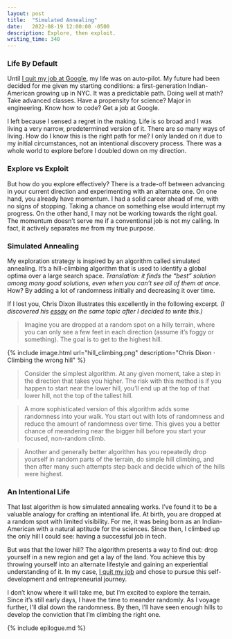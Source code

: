 ```yaml
---
layout: post
title:  "Simulated Annealing"
date:   2022-08-19 12:00:00 -0500
description: Explore, then exploit.
writing_time: 340
---
```


### Life By Default

Until [I quit my job at Google]({{site.url}}/why-i-quit-google), my life was on auto-pilot. My future had been decided for me given my starting conditions: a first-generation Indian-American growing up in NYC. It was a predictable path. Doing well at math? Take advanced classes. Have a propensity for science? Major in engineering. Know how to code? Get a job at Google.

I left because I sensed a regret in the making. Life is so broad and I was living a very narrow, predetermined version of it. There are so many ways of living. How do I know this is the right path for me? I only landed on it due to my initial circumstances, not an intentional discovery process. There was a whole world to explore before I doubled down on my direction.
 
### Explore vs Exploit

But how do you explore effectively? There is a trade-off between advancing in your current direction and experimenting with an alternate one. On one hand, you already have momentum. I had a solid career ahead of me, with no signs of stopping. Taking a chance on something else would interrupt my progress. On the other hand, I may not be working towards the right goal. The momentum doesn’t serve me if a conventional job is not my calling. In fact, it actively separates me from my true purpose.

### Simulated Annealing

My exploration strategy is inspired by an algorithm called simulated annealing. It’s a hill-climbing algorithm that is used to identify a global optima over a large search space. *Translation: it finds the “best” solution among many good solutions, even when you can’t see all of them at once.* How? By adding a lot of randomness initially and decreasing it over time.

If I lost you, Chris Dixon illustrates this excellently in the following excerpt. *(I discovered his [essay](https://cdixon.org/2009/09/19/climbing-the-wrong-hill) on the same topic after I decided to write this.)*

> Imagine you are dropped at a random spot on a hilly terrain, where you can only see a few feet in each direction (assume it’s foggy or something). The goal is to get to the highest hill.

{% include image.html url="hill_climbing.png" description="Chris Dixon · Climbing the wrong hill" %}

> Consider the simplest algorithm. At any given moment, take a step in the direction that takes you higher. The risk with this method is if you happen to start near the lower hill, you’ll end up at the top of that lower hill, not the top of the tallest hill.

> A more sophisticated version of this algorithm adds some randomness into your walk. You start out with lots of randomness and reduce the amount of randomness over time.  This gives you a better chance of meandering near the bigger hill before you start your focused, non-random climb.

> Another and generally better algorithm has you repeatedly drop yourself in random parts of the terrain, do simple hill climbing, and then after many such attempts step back and decide which of the hills were highest.

### An Intentional Life

That last algorithm is how simulated annealing works. I’ve found it to be a valuable analogy for crafting an intentional life. At birth, you are dropped at a random spot with limited visibility. For me, it was being born as an Indian-American with a natural aptitude for the sciences. Since then, I climbed up the only hill I could see: having a successful job in tech. 

But was that the lower hill? The algorithm presents a way to find out: drop yourself in a new region and get a lay of the land. You achieve this by throwing yourself into an alternate lifestyle and gaining an experiential understanding of it. In my case, [I quit my job]({{site.url}}/why-i-quit-google) and chose to pursue this self-development and entrepreneurial journey.

I don’t know where it will take me, but I’m excited to explore the terrain. Since it’s still early days, I have the time to meander randomly. As I voyage further, I'll dial down the randomness. By then, I’ll have seen enough hills to develop the conviction that I’m climbing the right one.

{% include epilogue.md %}